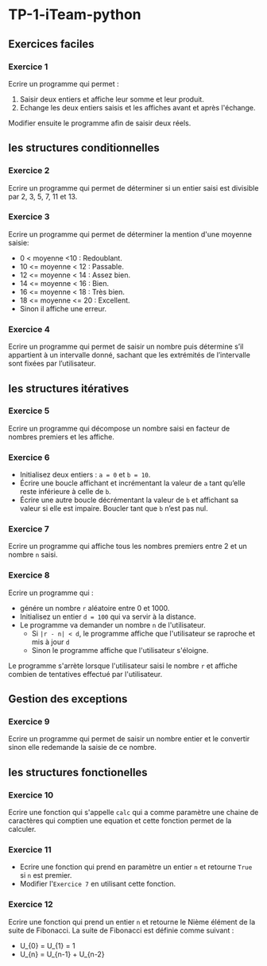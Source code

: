 # TP-1-iTeam-python

## Exercices faciles

### Exercice 1

Ecrire un programme qui permet :

1. Saisir deux entiers et affiche leur somme et leur produit.
2. Echange les deux entiers saisis et les affiches avant et après l'échange.

Modifier ensuite le programme afin de saisir deux réels.

## les structures conditionnelles

### Exercice 2

Ecrire un programme qui permet de déterminer si un entier saisi est divisible par 2, 3, 5, 7, 11 et 13.

### Exercice 3
Ecrire un programme qui permet de déterminer la mention d'une moyenne saisie:
- 0 < moyenne <10 : Redoublant.
- 10 <= moyenne < 12  : Passable.
- 12 <= moyenne < 14  : Assez bien.
- 14 <= moyenne < 16  : Bien.
- 16 <= moyenne < 18  : Très bien.
- 18 <= moyenne <= 20  : Excellent.
- Sinon il affiche une erreur.


### Exercice 4
Ecrire un programme qui permet de saisir un nombre puis détermine s’il appartient à un intervalle donné, sachant que les extrémités de l’intervalle sont fixées par l’utilisateur.

## les structures itératives
### Exercice 5
Ecrire un programme qui décompose un nombre saisi en facteur de nombres premiers et les affiche.

### Exercice 6
- Initialisez deux entiers : `a = 0` et `b = 10`.
- Écrire une boucle affichant et incrémentant la valeur de `a` tant qu’elle reste inférieure
à celle de `b`.
- Écrire une autre boucle décrémentant la valeur de `b` et affichant sa valeur si elle est impaire. Boucler tant que `b` n’est pas nul.

### Exercice 7
Ecrire un programme qui affiche tous les nombres premiers entre 2 et un nombre `n` saisi.

### Exercice 8
Ecrire un programme qui :
- génére un nombre `r` aléatoire entre 0 et 1000.
- Initialisez un entier `d = 100` qui va servir à la distance.
- Le programme va demander un nombre `n` de l'utilisateur.
    - Si `|r - n| < d`, le programme affiche que l'utilisateur se raproche et mis à jour `d`
    - Sinon le programme affiche que l'utilisateur s'éloigne.

Le programme s'arrète lorsque l'utilisateur saisi le nombre `r` et affiche combien de tentatives effectué par l'utilisateur.


## Gestion des exceptions

### Exercice 9
Ecrire un programme qui permet de saisir un nombre entier et le convertir sinon elle redemande la saisie de ce nombre.


## les structures fonctionelles

### Exercice 10
Ecrire une fonction qui s'appelle `calc` qui a comme paramètre une chaine de caractères qui comptien une equation et cette fonction permet de la calculer.

### Exercice 11
- Ecrire une fonction qui prend en paramètre un entier `n` et retourne `True` si `n` est premier.
- Modifier l'`Exercice 7` en utilisant cette fonction.

### Exercice 12

Ecrire une fonction qui prend un entier `n` et retourne le Nième élément de la suite de Fibonacci. La suite de Fibonacci est définie comme suivant :

- U_{0} = U_{1} = 1
- U_{n} = U_{n-1} + U_{n-2}
